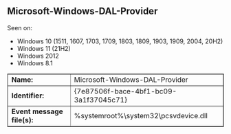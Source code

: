 ## Microsoft-Windows-DAL-Provider

Seen on:
* Windows 10 (1511, 1607, 1703, 1709, 1803, 1809, 1903, 1909, 2004, 20H2)
* Windows 11 (21H2)
* Windows 2012
* Windows 8.1

<table border="1" class="docutils">
  <tbody>
    <tr>
      <td><b>Name:</b></td>
      <td>Microsoft-Windows-DAL-Provider</td>
    </tr>
    <tr>
      <td><b>Identifier:</b></td>
      <td>{7e87506f-bace-4bf1-bc09-3a1f37045c71}</td>
    </tr>
    <tr>
      <td><b>Event message file(s):</b></td>
      <td>%systemroot%\system32\pcsvdevice.dll</td>
    </tr>
  </tbody>
</table>

&nbsp;

